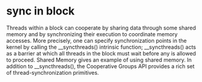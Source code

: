 # sync in block
Threads within a block can cooperate by sharing data through some shared memory and by synchronizing their execution to coordinate memory accesses. More precisely, one can specify synchronization points in the kernel by calling the __syncthreads() intrinsic function; __syncthreads() acts as a barrier at which all threads in the block must wait before any is allowed to proceed. Shared Memory gives an example of using shared memory. In addition to __syncthreads(), the Cooperative Groups API provides a rich set of thread-synchronization primitives.
